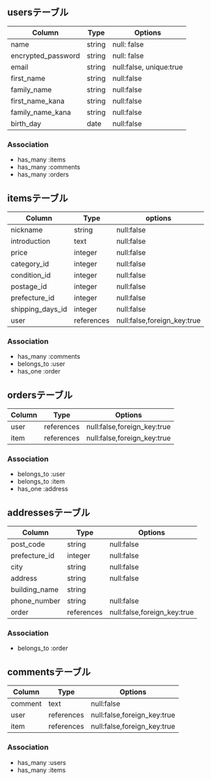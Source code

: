
## usersテーブル
| Column             | Type        | Options                  |
|--------------------|-------------|--------------------------|
| name               | string      | null: false              |
| encrypted_password | string      | null: false              |
| email              | string      | null:false, unique:true  |
| first_name         | string      | null:false               |
| family_name        | string      | null:false               |
| first_name_kana    | string      | null:false               |
| family_name_kana   | string      | null:false               |
| birth_day          | date        | null:false               |


### Association
- has_many :items
- has_many :comments
- has_many :orders



## itemsテーブル
| Column            | Type        | options                      |
|-------------------|-------------|------------------------------|
| nickname          | string      | null:false                   |
| introduction      | text        | null:false                   |
| price             | integer     | null:false                   |
| category_id       | integer     | null:false                   |
| condition_id      | integer     | null:false                   |
| postage_id        | integer     | null:false                   |
| prefecture_id     | integer     | null:false                   |
| shipping_days_id  | integer     | null:false                   |
| user              | references  | null:false,foreign_key:true  |


### Association
- has_many :comments
- belongs_to :user
- has_one :order


## ordersテーブル
| Column   | Type        | Options                      |
|----------|-------------|------------------------------|
| user     | references  | null:false,foreign_key:true  |
| item     | references  | null:false,foreign_key:true  |

### Association
- belongs_to :user
- belongs_to :item
- has_one :address


## addressesテーブル
| Column         | Type       | Options                       |
|----------------|------------|-------------------------------|
| post_code      | string     | null:false                    |
| prefecture_id  | integer    | null:false                    |
| city           | string     | null:false                    |
| address        | string     | null:false                    |
| building_name  | string     |                               |
| phone_number   | string     | null:false                    |
| order          | references | null:false,foreign_key:true   |


### Association
- belongs_to :order





## commentsテーブル
| Column   | Type        | Options                      |
|----------|-------------|------------------------------|
| comment  | text        | null:false                   |
| user     | references  | null:false,foreign_key:true  |
| item     | references  | null:false,foreign_key:true  |


### Association
- has_many :users
- has_many :items
